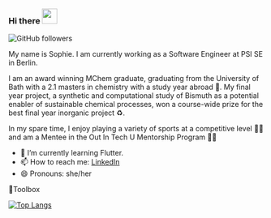 ### Hi there <img src="https://raw.githubusercontent.com/nixin72/nixin72/master/wave.gif" width="30px">

<img alt="GitHub followers" src="https://img.shields.io/github/followers/sophiebeard?style=social">

My name is Sophie. I am currently working as a Software Engineer at PSI SE in Berlin.

I am an award winning MChem graduate, graduating from the University of Bath with a 2.1 masters in chemistry with a study year abroad :lab_coat:. My final year project, a synthetic and computational study of Bismuth as a potential enabler of sustainable chemical processes, won a course-wide prize for the best final year inorganic project :recycle:. 

In my spare time, I enjoy playing a variety of sports at a competitive level :woman_playing_handball: and am a Mentee in the Out In Tech U Mentorship Program :rainbow_flag:

- 🌱 I’m currently learning Flutter. 
- 📫 How to reach me: [LinkedIn](https://www.linkedin.com/in/sophie-beard-9a9842222/)
- 😄 Pronouns: she/her

🧰Toolbox

[![Top Langs](https://github-readme-stats.vercel.app/api/top-langs/?username=sophiebeard&layout=compact&langs_count=8)](https://github.com/sophiebeard/github-readme-stats)
